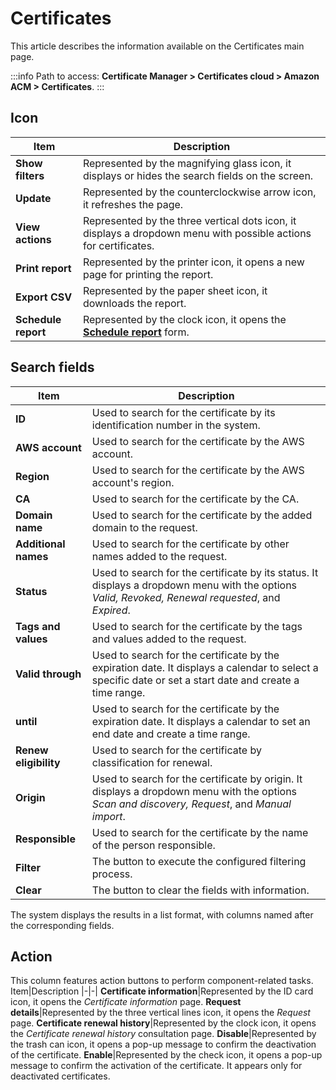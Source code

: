 # Certificates

This article describes the information available on the Certificates main page.

 :::info
Path to access: **Certificate Manager > Certificates cloud > Amazon ACM > Certificates**.
:::

## Icon
Item|Description
|-|-|
**Show filters**|Represented by the magnifying glass icon, it displays or hides the search fields on the screen.
**Update**|Represented by the counterclockwise arrow icon, it refreshes the page.
**View actions**|Represented by the three vertical dots icon, it displays a dropdown menu with possible actions for certificates.
**Print report**|Represented by the printer icon, it opens a new page for printing the report.
**Export CSV**|Represented by the paper sheet icon, it downloads the report.
**Schedule report**|Represented by the clock icon, it opens the [**Schedule report**](/v3-32/docs/general-information-how-to-issue-download-and-schedule-device-reports) form.

## Search fields
Item|Description
|-|-|
**ID**|Used to search for the certificate by its identification number in the system.
**AWS account**|Used to search for the certificate by the AWS account.
**Region**|Used to search for the certificate by the AWS account's region.
**CA**|Used to search for the certificate by the CA.
**Domain name**|Used to search for the certificate by the added domain to the request.
**Additional names**|Used to search for the certificate by other names added to the request.
**Status**|Used to search for the certificate by its status. It displays a dropdown menu with the options *Valid, Revoked, Renewal requested*, and *Expired*.
**Tags and values**|Used to search for the certificate by the tags and values added to the request.
**Valid through**|Used to search for the certificate by the expiration date. It displays a calendar to select a specific date or set a start date and create a time range.
**until**|Used to search for the certificate by the expiration date. It displays a calendar to set an end date and create a time range.
**Renew eligibility**|Used to search for the certificate by classification for renewal.
**Origin**|Used to search for the certificate by origin. It displays a dropdown menu with the options *Scan and discovery, Request*, and *Manual import*.
**Responsible**|Used to search for the certificate by the name of the person responsible.
**Filter**|The button to execute the configured filtering process.
**Clear**|The button to clear the fields with information.

The system displays the results in a list format, with columns named after the corresponding fields.

## Action
This column features action buttons to perform component-related tasks.
Item|Description
|-|-|
**Certificate information**|Represented by the ID card icon, it opens the *Certificate information* page.
**Request details**|Represented by the three vertical lines icon, it opens the *Request* page. 
**Certificate renewal history**|Represented by the clock icon, it opens the *Certificate renewal history* consultation page.
**Disable**|Represented by the trash can icon, it opens a pop-up message to confirm the deactivation of the certificate.
**Enable**|Represented by the check icon, it opens a pop-up message to confirm the activation of the certificate. It appears only for deactivated certificates.


